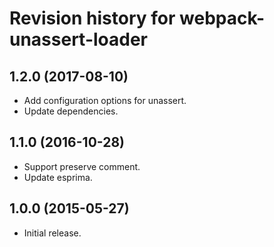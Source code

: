 # Revision history for webpack-unassert-loader

## 1.2.0 (2017-08-10)

- Add configuration options for unassert.
- Update dependencies.


## 1.1.0 (2016-10-28)

- Support preserve comment.
- Update esprima.


## 1.0.0 (2015-05-27)

- Initial release.

